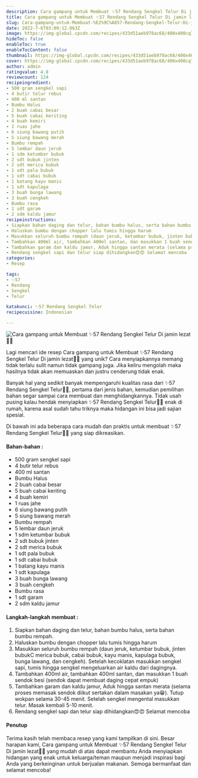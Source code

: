 ```yaml
---
description: Cara gampang untuk Membuat ✨57 Rendang Sengkel Telur Di jamin lezat"
title: Cara gampang untuk Membuat ✨57 Rendang Sengkel Telur Di jamin lezat
slug: Cara-gampang-untuk-Membuat-%E2%9C%A857-Rendang-Sengkel-Telur-Di-jamin-lezat
date: 2022-7-6T03:09:12.063Z
image: https://img-global.cpcdn.com/recipes/433d51aeb978ac68/400x400cq70/photo.jpg
hideToc: false
enableToc: true
enableTocContent: false
thumbnail: https://img-global.cpcdn.com/recipes/433d51aeb978ac68/400x400cq70/photo.jpg
cover: https://img-global.cpcdn.com/recipes/433d51aeb978ac68/400x400cq70/photo.jpg
author: admin
ratingvalue: 4.8
reviewcount: 124
recipeingredient:
- 500 gram sengkel sapi
- 4 butir telur rebus
- 400 ml santan
- Bumbu Halus
- 2 buah cabai besar
- 5 buah cabai keriting
- 4 buah kemiri
- 1 ruas jahe
- 6 siung bawang putih
- 5 siung bawang merah
- Bumbu rempah
- 5 lembar daun jeruk
- 1 sdm ketumbar bubuk
- 2 sdt bubuk jinten
- 2 sdt merica bubuk
- 1 sdt pala bubuk
- 1 sdt cabai bubuk
- 1 batang kayu manis
- 1 sdt kapulaga
- 3 buah bunga lawang
- 3 buah cengkeh
- Bumbu rasa
- 1 sdt garam
- 2 sdm kaldu jamur
recipeinstructions:
- Siapkan bahan daging dan telur, bahan bumbu halus, serta bahan bumbu rempah.
- Haluskan bumbu dengan chopper lalu tumis hingga harum
- Masukkan seluruh bumbu rempah (daun jeruk, ketumbar bubuk, jinten bubukC merica bubuk, cabai bubuk, kayu manis, kapulaga bubuk, bunga lawang, dan cengkeh). Setelah kecoklatan masukkan sengkel sapi, tumis hingga sengkel mengeluarkan air kaldu dari dagingnya.
- Tambahkan 400ml air, tambahkan 400ml santan, dan masukkan 1 buah sendok besi (sendok dapat membuat daging cepat empuk)
- Tambahkan garam dan kaldu jamur, Aduk hingga santan merata (selama proses memasak sendok diikut sertakan dalam masakan ya😁). Tutup wokpan selama 30-45 menit. Setelah sengkel mengental masukkan telur. Masak kembali 5-10 menit.
- Rendang sengkel sapi dan telur siap dihidangkan😍😍 Selamat mencoba
categories:
- Resep

tags:
- ✨57
- Rendang
- Sengkel
- Telur

katakunci: ✨57 Rendang Sengkel Telur
recipecuisine: Indonesian

---
```


![Cara gampang untuk Membuat ✨57 Rendang Sengkel Telur Di jamin lezat👩‍🍳](https://img-global.cpcdn.com/recipes/433d51aeb978ac68/400x400cq70/photo.jpg)

Lagi mencari ide resep Cara gampang untuk Membuat ✨57 Rendang Sengkel Telur Di jamin lezat👩‍🍳 yang unik? Cara menyiapkannya memang tidak terlalu sulit namun tidak gampang juga. Jika keliru mengolah maka hasilnya tidak akan memuaskan dan justru cenderung tidak enak.

Banyak hal yang sedikit banyak mempengaruhi kualitas rasa dari ✨57 Rendang Sengkel Telur👩‍🍳, pertama dari jenis bahan, kemudian pemilihan bahan segar sampai cara membuat dan menghidangkannya. Tidak usah pusing kalau hendak menyiapkan ✨57 Rendang Sengkel Telur👩‍🍳 enak di rumah, karena asal sudah tahu triknya maka hidangan ini bisa jadi sajian spesial.

Di bawah ini ada beberapa cara mudah dan praktis untuk membuat ✨57 Rendang Sengkel Telur👩‍🍳 yang siap dikreasikan.

<!--inarticleads1-->

#### Bahan-bahan :

- 500 gram sengkel sapi
- 4 butir telur rebus
- 400 ml santan
- Bumbu Halus
- 2 buah cabai besar
- 5 buah cabai keriting
- 4 buah kemiri
- 1 ruas jahe
- 6 siung bawang putih
- 5 siung bawang merah
- Bumbu rempah
- 5 lembar daun jeruk
- 1 sdm ketumbar bubuk
- 2 sdt bubuk jinten
- 2 sdt merica bubuk
- 1 sdt pala bubuk
- 1 sdt cabai bubuk
- 1 batang kayu manis
- 1 sdt kapulaga
- 3 buah bunga lawang
- 3 buah cengkeh
- Bumbu rasa
- 1 sdt garam
- 2 sdm kaldu jamur

<!--inarticleads2-->

#### Langkah-langkah membuat :

1. Siapkan bahan daging dan telur, bahan bumbu halus, serta bahan bumbu rempah.
1. Haluskan bumbu dengan chopper lalu tumis hingga harum
1. Masukkan seluruh bumbu rempah (daun jeruk, ketumbar bubuk, jinten bubukC merica bubuk, cabai bubuk, kayu manis, kapulaga bubuk, bunga lawang, dan cengkeh). Setelah kecoklatan masukkan sengkel sapi, tumis hingga sengkel mengeluarkan air kaldu dari dagingnya.
1. Tambahkan 400ml air, tambahkan 400ml santan, dan masukkan 1 buah sendok besi (sendok dapat membuat daging cepat empuk)
1. Tambahkan garam dan kaldu jamur, Aduk hingga santan merata (selama proses memasak sendok diikut sertakan dalam masakan ya😁). Tutup wokpan selama 30-45 menit. Setelah sengkel mengental masukkan telur. Masak kembali 5-10 menit.
1. Rendang sengkel sapi dan telur siap dihidangkan😍😍 Selamat mencoba

#### Penutup

Terima kasih telah membaca resep yang kami tampilkan di sini. Besar harapan kami, Cara gampang untuk Membuat ✨57 Rendang Sengkel Telur Di jamin lezat👩‍🍳 yang mudah di atas dapat membantu Anda menyiapkan hidangan yang enak untuk keluarga/teman maupun menjadi inspirasi bagi Anda yang berkeinginan untuk berjualan makanan. Semoga bermanfaat dan selamat mencoba!